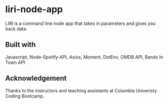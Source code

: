 # liri-node-app
LIRI is a command line node app that takes in parameters and gives you back data.

## Built with 
Javascript, Node-Spotify-API, Axios, Moment, DotEnv, OMDB API, Bands In Town API

## Acknowledgement
Thanks to the instructors and teaching assistants at Columbia Univeristy Coding Bootcamp.
